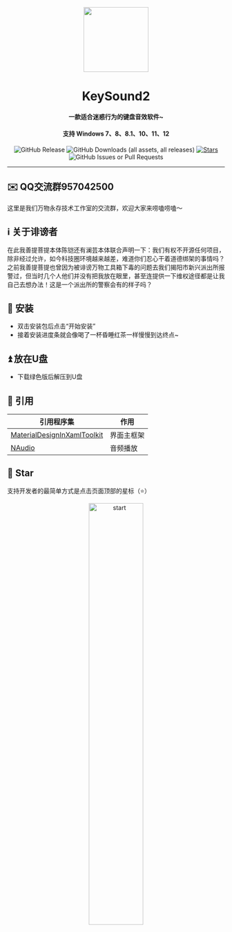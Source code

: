 <div align="center">
    <img width="150" src="/logo.png"></img>
</div>
<h1 align="center">KeySound2</h1>
<h4 align="center">一款适合迷惑行为的键盘音效软件~</h4>
<h4 align="center">支持 Windows 7、8、8.1、10、11、12</h4>
<div align="center">

![GitHub Release](https://img.shields.io/github/v/release/ELFTS/keysound2?label=版本)
![GitHub Downloads (all assets, all releases)](https://img.shields.io/github/downloads/ELFTS/keysound2/total?label=总下载量)
[![Stars](https://img.shields.io/github/stars/ELFTS/keysound2?style=flat&logo=data:image/svg%2bxml;base64,PHN2ZyB4bWxucz0iaHR0cDovL3d3dy53My5vcmcvMjAwMC9zdmciIHZlcnNpb249IjEiIHdpZHRoPSIxNiIgaGVpZ2h0PSIxNiI+PHBhdGggZD0iTTggLjI1YS43NS43NSAwIDAgMSAuNjczLjQxOGwxLjg4MiAzLjgxNSA0LjIxLjYxMmEuNzUuNzUgMCAwIDEgLjQxNiAxLjI3OWwtMy4wNDYgMi45Ny43MTkgNC4xOTJhLjc1MS43NTEgMCAwIDEtMS4wODguNzkxTDggMTIuMzQ3bC0zLjc2NiAxLjk4YS43NS43NSAwIDAgMS0xLjA4OC0uNzlsLjcyLTQuMTk0TC44MTggNi4zNzRhLjc1Ljc1IDAgMCAxIC40MTYtMS4yOGw0LjIxLS42MTFMNy4zMjcuNjY4QS43NS43NSAwIDAgMSA4IC4yNVoiIGZpbGw9IiNlYWM1NGYiLz48L3N2Zz4=&logoSize=auto&label=收藏)](https://github.com/ELFTS/keysound2/)
![GitHub Issues or Pull Requests](https://img.shields.io/github/issues/ELFTS/keysound2?label=问题)

</div>

---

## ✉️ QQ交流群957042500
这里是我们万物永存技术工作室的交流群，欢迎大家来唠嗑唠嗑～
## ℹ️ 关于诽谤者
在此我善提菩提本体陈铠还有澜芸本体联合声明一下：我们有权不开源任何项目，除非经过允许，如今科技圈环境越来越差，难道你们忍心干着道德绑架的事情吗？之前我善提菩提也曾因为被诽谤万物工具箱下毒的问题去我们揭阳市新兴派出所报警过，但当时几个人他们并没有把我放在眼里，甚至连提供一下维权途径都是让我自己去想办法！这是一个派出所的警察会有的样子吗？

## 🚀 安装
- 双击安装包后点击“开始安装”
- 接着安装进度条就会像喝了一杯昏睡红茶一样慢慢到达终点~

## ⏫ 放在U盘
- 下载绿色版后解压到U盘

## 🔗 引用
| 引用程序集                                                   | 作用       |
| ----------------------------------------------------------- | ---------- |
| [MaterialDesignInXamlToolkit](https://github.com/MaterialDesignInXAML/MaterialDesignInXamlToolkit)                                  | 界面主框架  |
| [NAudio](https://github.com/naudio/NAudio)| 音频播放 |

## 🌟 Star
支持开发者的最简单方式是点击页面顶部的星标（⭐）

<p style="text-align: center;">
    <a href="https://api.star-history.com/svg?repos=ELFTS/keysound2&Date">
        <img alt="start" width=50% src="https://api.star-history.com/svg?repos=ELFTS/keysound2&Date"/>
    </a>
</p>
